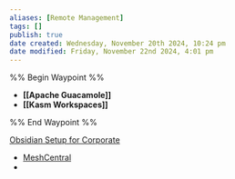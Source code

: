 ```yaml
---
aliases: [Remote Management]
tags: []
publish: true
date created: Wednesday, November 20th 2024, 10:24 pm
date modified: Friday, November 22nd 2024, 4:01 pm
---
```


%% Begin Waypoint %%
- **[[Apache Guacamole]]**
- **[[Kasm Workspaces]]**

%% End Waypoint %%

[Obsidian Setup for Corporate](../../📁%2010%20-%20My%20Obsidian%20Stack/Obsidian%20Setup%20for%20Corporate/Obsidian%20Setup%20for%20Corporate.md)

- [MeshCentral](https://meshcentral.com/)
- 